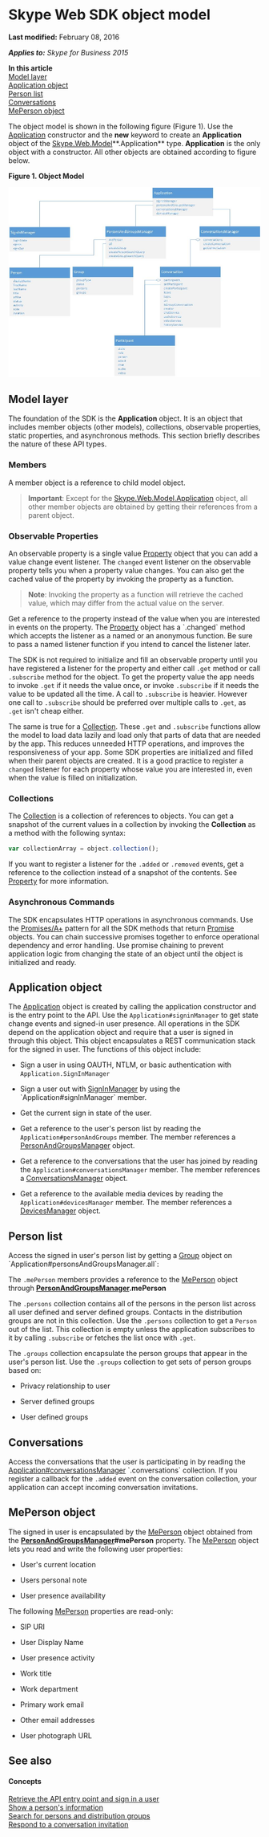 
# Skype Web SDK object model

 **Last modified:** February 08, 2016

 _**Applies to:** Skype for Business 2015_

 **In this article**<br/>
[Model layer](#sectionSection0)<br/>
[Application object](#sectionSection1)<br/>
[Person list](#sectionSection2)<br/>
[Conversations](#sectionSection3)<br/>
[MePerson object](#sectionSection4)


The object model is shown in the following figure (Figure 1). Use the [Application](https://msdn.microsoft.com/en-us/library/office/dn962124(v=office.16).aspx) constructor and the **new** keyword to create an **Application** object of the [Skype.Web.Model](https://msdn.microsoft.com/en-us/library/office/dn962123(v=office.16).aspx)**.Application** type. **Application** is the only object with a constructor. All other objects are obtained according to figure below.

**Figure 1. Object Model**


![Skype Web SDK Object Model](images/317a0cf1-8468-4657-805f-9a12440f1188.jpg)


## Model layer
<a name="sectionSection0"> </a>

The foundation of the SDK is the  **Application** object. It is an object that includes member objects (other models), collections, observable properties, static properties, and asynchronous methods. This section briefly describes the nature of these API types.


### Members

A member object is a reference to child model object.

>**Important**: Except for the [Skype.Web.Model.Application](http://technet.microsoft.com/library/e0969542-53e2-473a-b02f-2554b01451f1.aspx) object, all other member objects are obtained by getting their references from a parent object.

### Observable Properties

An observable property is a single value [Property](https://msdn.microsoft.com/en-us/library/office/mt657725(v=office.16).aspx) object that you can add a value change event listener. The `changed` event listener on the observable property tells you when a property value changes. You can also get the cached value of the property by invoking the property as a function.

>**Note**: Invoking the property as a function will retrieve the cached value, which may differ from the actual value on the server.

Get a reference to the property instead of the value when you are interested in events on the property. The [Property](https://msdn.microsoft.com/en-us/library/office/mt657725(v=office.16).aspx) object has a `.changed` method which accepts the listener as a named or an anonymous function. Be sure to pass a named listener function if you intend to cancel the listener later.

The SDK is not required to initialize and fill an observable property until you have registered a listener for the property and either call `.get` method or call `.subscribe` method for the object. To get the property value the app needs to invoke `.get` if it needs the value once, or invoke `.subscribe` if it needs the value to be updated all the time. A call to `.subscribe` is heavier. However one call to `.subscribe` should be preferred over multiple calls to `.get`, as `.get` isn't cheap either.

The same is true for a [Collection](https://msdn.microsoft.com/en-us/library/office/mt657710(v=office.16).aspx). These `.get` and `.subscribe` functions allow the model to load data lazily and load only that parts of data that are needed by the app. This reduces unneeded HTTP operations, and improves the responsiveness of your app. Some SDK properties are initialized and filled when their parent objects are created. It is a good practice to register a `changed` listener for each property whose value you are interested in, even when the value is filled on initialization.

### Collections

The [Collection](https://msdn.microsoft.com/en-us/library/office/mt657710(v=office.16).aspx) is a collection of references to objects. You can get a snapshot of the current values in a collection by invoking the **Collection** as a method with the following syntax:

  ```js
  var collectionArray = object.collection(); 
  ```

If you want to register a listener for the `.added` or `.removed` events, get a reference to the collection instead of a snapshot of the contents. See [Property](https://msdn.microsoft.com/en-us/library/office/mt657725(v=office.16).aspx) for more information.

### Asynchronous Commands

The SDK encapsulates HTTP operations in asynchronous commands. Use the [Promises/A+](http://promisesaplus.com/) pattern for all the SDK methods that return [Promise](https://msdn.microsoft.com/en-us/library/office/mt657726(v=office.16).aspx) objects. You can chain successive promises together to enforce operational dependency and error handling. Use promise chaining to prevent application logic from changing the state of an object until the object is initialized and ready.

## Application object
<a name="sectionSection1"> </a>

The [Application]( https://msdn.microsoft.com/en-us/library/office/dn962124(v=office.16).aspx) object is created by calling the application constructor and is the entry point to the API. Use the `Application#signinManager` to get state change events and signed-in user presence. All operations in the SDK depend on the application object and require that a user is signed in through this object. This object encapsulates a REST communication stack for the signed in user. The functions of this object include:

- Sign a user in using OAUTH, NTLM, or basic authentication with `Application.SignInManager`
    
- Sign a user out with [SignInManager]( https://msdn.microsoft.com/en-us/library/office/dn962125(v=office.16).aspx) by using the `Application#signInManager` member.
    
- Get the current sign in state of the user.
    
- Get a reference to the user's person list by reading the `Application#personAndGroups` member. The member references a [PersonAndGroupsManager]( https://msdn.microsoft.com/en-us/library/office/dn962153(v=office.16).aspx) object.
    
- Get a reference to the conversations that the user has joined by reading the `Application#conversationsManager` member. The member references a [ConversationsManager]( https://msdn.microsoft.com/en-us/library/office/dn962151(v=office.16).aspx) object.
    
- Get a reference to the available media devices by reading the `Application#devicesManager` member. The member references a [DevicesManager]( https://msdn.microsoft.com/en-us/library/office/mt657715(v=office.16).aspx) object.
    

## Person list
<a name="sectionSection2"> </a>

Access the signed in user's person list by getting a  [Group]( https://msdn.microsoft.com/en-us/library/office/dn962156(v=office.16).aspx) object on `Application#personsAndGroupsManager.all`:

The `.mePerson` members provides a reference to the [MePerson]( https://msdn.microsoft.com/en-us/library/office/dn962127(v=office.16).aspx) object through **[PersonAndGroupsManager]( https://msdn.microsoft.com/en-us/library/office/dn962153(v=office.16).aspx).mePerson**

The `.persons` collection contains all of the persons in the person list across all user defined and server defined groups. Contacts in the distribution groups are not in this collection. Use the `.persons` collection to get a `Person` out of the list. This collection is empty unless the application subscribes to it by calling `.subscribe` or fetches the list once with `.get`.

The `.groups` collection encapsulate the person groups that appear in the user's person list. Use the `.groups` collection to get sets of person groups based on:
    
- Privacy relationship to user
    
- Server defined groups
    
- User defined groups
    

## Conversations
<a name="sectionSection3"> </a>

Access the conversations that the user is participating in by reading the [Application#conversationsManager]( https://msdn.microsoft.com/en-us/library/office/dn962151(v=office.16).aspx) `.conversations` collection. If you register a callback for the `.added` event on the conversation collection, your application can accept incoming conversation invitations.


## MePerson object
<a name="sectionSection4"> </a>

The signed in user is encapsulated by the [MePerson]( https://msdn.microsoft.com/en-us/library/office/dn962127(v=office.16).aspx) object obtained from the **[PersonAndGroupsManager]( https://msdn.microsoft.com/en-us/library/office/dn962153(v=office.16).aspx)#mePerson** property. The [MePerson]( https://msdn.microsoft.com/en-us/library/office/dn962127(v=office.16).aspx) object lets you read and write the following user properties:


- User's current location 
    
- Users personal note 
    
- User presence availability 
    
The following [MePerson]( https://msdn.microsoft.com/en-us/library/office/dn962127(v=office.16).aspx) properties are read-only:


- SIP URI
    
- User Display Name
    
- User presence activity
    
- Work title
    
- Work department
    
- Primary work email
    
- Other email addresses
    
- User photograph URL
    

## See also
<a name="sectionSection4"> </a>


#### Concepts


[Retrieve the API entry point and sign in a user]( /GetAPIEntrySignIn.md)<br/>
[Show a person's information]( /ShowPersonInfo.md)<br/>
[Search for persons and distribution groups]( /SearchForPersonsAndGroups.md)<br/>
[Respond to a conversation invitation]( /RespondToInvitation.md)
